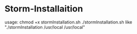 # Storm-Installaition

usage: 
chmod +x stormInstallation.sh
./stormInstallation.sh <desired path for zookeeper>  <desired path for storm>
like "./stormInstallation  /usr/local   /usr/local"
